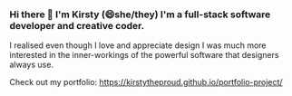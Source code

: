 ### Hi there 👋 I'm Kirsty (😄she/they) I'm a full-stack software developer and creative coder.
I realised even though I love and appreciate design I was much more interested in the inner-workings of the powerful software that designers always use. 

Check out my portfolio:
https://kirstytheproud.github.io/portfolio-project/
<!--
**kirstytheproud/kirstytheproud** is a ✨ _special_ ✨ repository because its `README.md` (this file) appears on your GitHub profile.

Here are some ideas to get you started:

- 🔭 I’m currently working on ...
- 🌱 I’m currently learning ...
- 👯 I’m looking to collaborate on ...
- 🤔 I’m looking for help with ...
- 💬 Ask me about ...
- 📫 How to reach me: ...
- 😄 Pronouns: ...
- ⚡ Fun fact: ...
<img src="https://img.shields.io/badge/-Adobe%20Creative%20Cloud-blueviolet?logo=adobe-creative-cloud"/>
<img src="https://img.shields.io/badge/-Adobe%20Creative%20Cloud-blueviolet?logo=adobe-creative-cloud&?style=for-the-badge&logo=appveyor"/>
https://img.shields.io/badge/

I realised even though I love and appreciate design I was much more interested in the inner-workings of the powerful software that designers always use. 
-->


